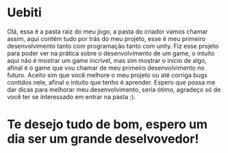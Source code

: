# Uebiti
Olá, essa é a pasta raiz do meu jogo, a pasta do criador vamos chamar assim, aqui contém tudo por trás do meu projeto, esse é meu primeiro desenvolvimento tanto com programação tanto com unity.
Fiz esse projeto para poder ver na prática sobre o desenvolvimento de um game, o intuito aqui não é mostrar um game incrivel, mas sim mostrar o inicio de algo, afinal é o game que vou chamar de meu primeiro desenvolvimento no futuro.
Aceito sim que você melhore o meu projeto ou até corriga bugs contidos nele, afinal o intuito que tenho é aprender.
Espero que possa me dar dicas para melhorar meu desenvolvimento, seria ótimo, agradeço só de você ter se interessado em entrar na pasta :).
# Te desejo tudo de bom, espero um dia ser um grande deselvovedor!
